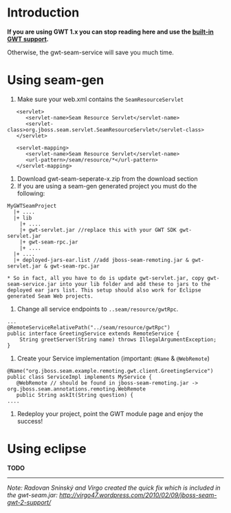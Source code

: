 

# Introduction #

**If you are using GWT 1.x you can stop reading here and use the [built-in GWT support](http://docs.jboss.org/seam/2.2.1.CR1/reference/en-US/html/gwt.html#d0e23554).**

Otherwise, the gwt-seam-service will save you much time.

# Using seam-gen #

  1. Make sure your web.xml contains the `SeamResourceServlet`
```
   <servlet>
      <servlet-name>Seam Resource Servlet</servlet-name>
      <servlet-class>org.jboss.seam.servlet.SeamResourceServlet</servlet-class>
   </servlet>

   <servlet-mapping>
      <servlet-name>Seam Resource Servlet</servlet-name>
      <url-pattern>/seam/resource/*</url-pattern>
   </servlet-mapping>
```
  1. Download gwt-seam-seperate-x.zip from the download section
  1. If you are using a seam-gen generated project you must do the following:
```
MyGWTSeamProject
  |+ ....
  |+ lib
    |+ ....
    |+ gwt-servlet.jar //replace this with your GWT SDK gwt-servlet.jar
    |+ gwt-seam-rpc.jar
    |+ ....
  |+ ....
  |+ deployed-jars-ear.list //add jboss-seam-remoting.jar & gwt-servlet.jar & gwt-seam-rpc.jar
```
    * So in fact, all you have to do is update gwt-servlet.jar, copy gwt-seam-service.jar into your lib folder and add these to jars to the  deployed ear jars list. This setup should also work for Eclipse generated Seam Web projects.
  1. Change all service endpoints to `..seam/resource/gwtRpc`.
```
...
@RemoteServiceRelativePath("../seam/resource/gwtRpc")
public interface GreetingService extends RemoteService {
	String greetServer(String name) throws IllegalArgumentException;
}
```
  1. Create your Service implementation (important: `@Name` & `@WebRemote`)
```
@Name("org.jboss.seam.example.remoting.gwt.client.GreetingService")
public class ServiceImpl implements MyService {
   @WebRemote // should be found in jboss-seam-remoting.jar -> org.jboss.seam.annotations.remoting.WebRemote
   public String askIt(String question) {
....
```
  1. Redeploy your project, point the GWT module page and enjoy the success!

# Using eclipse #

**TODO**


---


_Note: Radovan Sninský and Virgo created the quick fix which is included in the gwt-seam.jar:
http://virgo47.wordpress.com/2010/02/09/jboss-seam-gwt-2-support/_